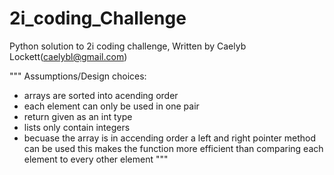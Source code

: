 # 2i_coding_Challenge
Python solution to 2i coding challenge, Written by Caelyb Lockett(caelybl@gmail.com)

""" 
Assumptions/Design choices: 
- arrays are sorted into acending order
- each element can only be used in one pair
- return given as an int type
- lists only contain integers 
- becuase the array is in accending order a left and right pointer method can be used this
  makes the function more efficient than comparing each element to every other element
"""
